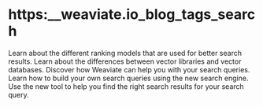 # https:\_\_weaviate.io_blog_tags_search

Learn about the different ranking models that are used for better search results. Learn about the differences between vector libraries and vector databases. Discover how Weaviate can help you with your search queries. Learn how to build your own search queries using the new search engine. Use the new tool to help you find the right search results for your search query.
